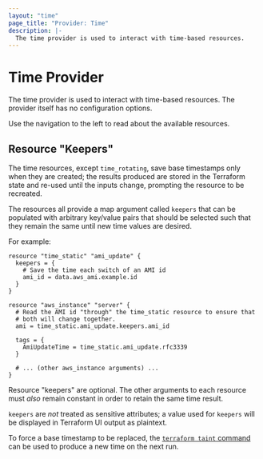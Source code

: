```yaml
---
layout: "time"
page_title: "Provider: Time"
description: |-
  The time provider is used to interact with time-based resources.
---
```


# Time Provider

The time provider is used to interact with time-based resources. The provider itself has no configuration options.

Use the navigation to the left to read about the available resources.

## Resource "Keepers"

The time resources, except `time_rotating`, save base timestamps only when they are created; the results produced are stored in the Terraform state and re-used until the inputs change, prompting the resource to be recreated.

The resources all provide a map argument called `keepers` that can be populated with arbitrary key/value pairs that should be selected such that they remain the same until new time values are desired.

For example:

```hcl
resource "time_static" "ami_update" {
  keepers = {
    # Save the time each switch of an AMI id
    ami_id = data.aws_ami.example.id
  }
}

resource "aws_instance" "server" {
  # Read the AMI id "through" the time_static resource to ensure that
  # both will change together.
  ami = time_static.ami_update.keepers.ami_id

  tags = {
    AmiUpdateTime = time_static.ami_update.rfc3339
  }

  # ... (other aws_instance arguments) ...
}
```

Resource "keepers" are optional. The other arguments to each resource must *also* remain constant in order to retain the same time result.

`keepers` are *not* treated as sensitive attributes; a value used for `keepers` will be displayed in Terraform UI output as plaintext.

To force a base timestamp to be replaced, the [`terraform taint` command](https://www.terraform.io/docs/commands/taint.html) can be used to produce a new time on the next run.
